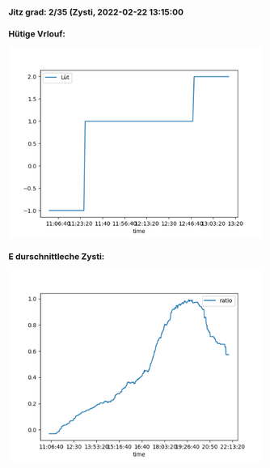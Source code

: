 ### Jitz grad: 2/35 (Zysti, 2022-02-22 13:15:00

### Hütige Vrlouf:
![Graph](Today.png)

### E durschnittleche Zysti:
![Graph](Zysti.png)